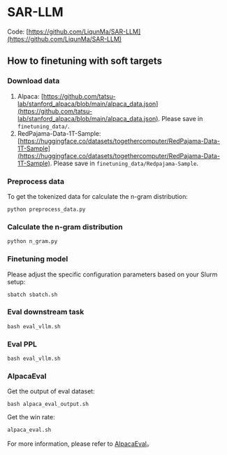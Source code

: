 # SAR-LLM
Code: [https://github.com/LiqunMa/SAR-LLM](https://github.com/LiqunMa/SAR-LLM)

## How to finetuning with soft targets

### Download data
1. Alpaca: [https://github.com/tatsu-lab/stanford_alpaca/blob/main/alpaca_data.json](https://github.com/tatsu-lab/stanford_alpaca/blob/main/alpaca_data.json). Please save in `finetuning_data/`.
2. RedPajama-Data-1T-Sample: [https://huggingface.co/datasets/togethercomputer/RedPajama-Data-1T-Sample](https://huggingface.co/datasets/togethercomputer/RedPajama-Data-1T-Sample). Please save in `finetuning_data/Redpajama-Sample`.

### Preprocess data
To get the tokenized data for calculate the n-gram distribution:

`python preprocess_data.py` 

### Calculate the n-gram distribution
`python n_gram.py`

### Finetuning model
Please adjust the specific configuration parameters based on your Slurm setup:

`sbatch sbatch.sh`

### Eval downstream task
`bash eval_vllm.sh`

### Eval PPL
`bash eval_vllm.sh`

### AlpacaEval
Get the output of eval dataset:

`bash alpaca_eval_output.sh`

Get the win rate:

`alpaca_eval.sh`

For more information, please refer to [AlpacaEval](https://github.com/tatsu-lab/alpaca_eval)。
